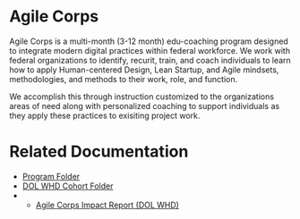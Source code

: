 # Agile Corps
Agile Corps is a multi-month (3-12 month) edu-coaching program designed to integrate modern digital practices within federal workforce. We work with federal organizations to identify, recurit, train, and coach individuals to learn how to apply Human-centered Design, Lean Startup, and Agile mindsets, methodologies, and methods to their work, role, and function.

We accomplish this through instruction customized to the organizations areas of need along with personalized coaching to support individuals as they apply these practices to exisiting project work.

# Related Documentation
- [Program Folder](https://drive.google.com/open?id=0B38LQ8842Nn6a25GT1BnRHdkZkU)
- [DOL WHD Cohort Folder](https://drive.google.com/open?id=0B4N9E4M4jNG4bGZFRk1zYVZrYlk)
- - [Agile Corps Impact Report (DOL WHD)](https://drive.google.com/open?id=1WnWLMdpRJhg5Q0ocrHfxEZ0NoHYCQnntoYSgt6zbIsA)
